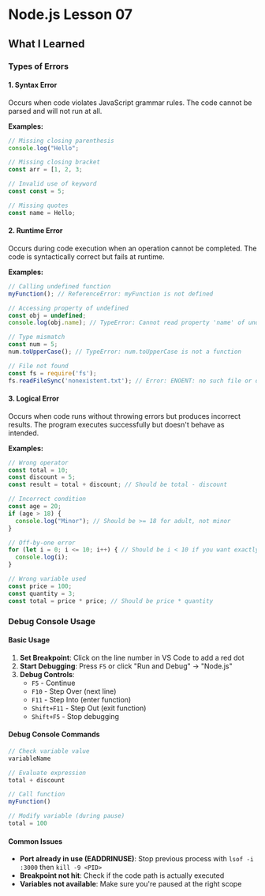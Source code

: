 # Node.js Lesson 07

## What I Learned

### Types of Errors

#### 1. Syntax Error
Occurs when code violates JavaScript grammar rules. The code cannot be parsed and will not run at all.

**Examples:**
```javascript
// Missing closing parenthesis
console.log("Hello";

// Missing closing bracket
const arr = [1, 2, 3;

// Invalid use of keyword
const const = 5;

// Missing quotes
const name = Hello;
```

#### 2. Runtime Error
Occurs during code execution when an operation cannot be completed. The code is syntactically correct but fails at runtime.

**Examples:**
```javascript
// Calling undefined function
myFunction(); // ReferenceError: myFunction is not defined

// Accessing property of undefined
const obj = undefined;
console.log(obj.name); // TypeError: Cannot read property 'name' of undefined

// Type mismatch
const num = 5;
num.toUpperCase(); // TypeError: num.toUpperCase is not a function

// File not found
const fs = require('fs');
fs.readFileSync('nonexistent.txt'); // Error: ENOENT: no such file or directory
```

#### 3. Logical Error
Occurs when code runs without throwing errors but produces incorrect results. The program executes successfully but doesn't behave as intended.

**Examples:**
```javascript
// Wrong operator
const total = 10;
const discount = 5;
const result = total + discount; // Should be total - discount

// Incorrect condition
const age = 20;
if (age > 18) {
  console.log("Minor"); // Should be >= 18 for adult, not minor
}

// Off-by-one error
for (let i = 0; i <= 10; i++) { // Should be i < 10 if you want exactly 10 iterations
  console.log(i);
}

// Wrong variable used
const price = 100;
const quantity = 3;
const total = price * price; // Should be price * quantity
```

### Debug Console Usage

#### Basic Usage
1. **Set Breakpoint**: Click on the line number in VS Code to add a red dot
2. **Start Debugging**: Press `F5` or click "Run and Debug" → "Node.js"
3. **Debug Controls**:
   - `F5` - Continue
   - `F10` - Step Over (next line)
   - `F11` - Step Into (enter function)
   - `Shift+F11` - Step Out (exit function)
   - `Shift+F5` - Stop debugging

#### Debug Console Commands
```javascript
// Check variable value
variableName

// Evaluate expression
total + discount

// Call function
myFunction()

// Modify variable (during pause)
total = 100
```

#### Common Issues
- **Port already in use (EADDRINUSE)**: Stop previous process with `lsof -i :3000` then `kill -9 <PID>`
- **Breakpoint not hit**: Check if the code path is actually executed
- **Variables not available**: Make sure you're paused at the right scope
